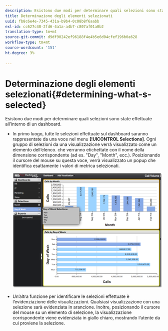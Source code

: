 ```yaml
---
description: Esistono due modi per determinare quali selezioni sono state effettuate all’interno di un dashboard.
title: Determinazione degli elementi selezionati
uuid: fb8c6e4e-7345-431a-b9b4-0c08b8f6aabb
exl-id: cc627c48-2fd6-4a1a-a4b7-c807af01a0b2
translation-type: tm+mt
source-git-commit: d9df90242ef96188f4e4b5e6d04cfef196b0a628
workflow-type: tm+mt
source-wordcount: '151'
ht-degree: 3%

---
```


# Determinazione degli elementi selezionati{#determining-what-s-selected}

Esistono due modi per determinare quali selezioni sono state effettuate all’interno di un dashboard.

* In primo luogo, tutte le selezioni effettuate sul dashboard saranno rappresentate da una voce nel menu **[!UICONTROL Selections]**. Ogni gruppo di selezioni da una visualizzazione verrà visualizzato come un elemento dell’elenco. che verranno etichettate con il nome della dimensione corrispondente (ad es. &quot;Day&quot;, &quot;Month&quot;, ecc.). Posizionando il cursore del mouse su questa voce, verrà visualizzato un popup che identifica esattamente i valori di metrica selezionati.

   ![](assets/selection_identify.png)

* Un’altra funzione per identificare le selezioni effettuate è l’evidenziazione delle visualizzazioni. Qualsiasi visualizzazione con una selezione sarà evidenziata in arancione. Inoltre, posizionando il cursore del mouse su un elemento di selezione, la visualizzazione corrispondente viene evidenziata in giallo chiaro, mostrando l’utente da cui proviene la selezione.
